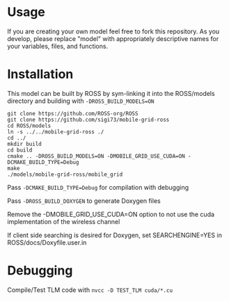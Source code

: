 # Usage

If you are creating your own model feel free to fork this repository.
As you develop, please replace "model" with appropriately descriptive names for your variables, files, and functions.

# Installation

This model can be built by ROSS by sym-linking it into the ROSS/models directory and building with `-DROSS_BUILD_MODELS=ON`

``` shell
git clone https://github.com/ROSS-org/ROSS
git clone https://github.com/sigi73/mobile-grid-ross
cd ROSS/models
ln -s ../../mobile-grid-ross ./
cd ../
mkdir build
cd build
cmake .. -DROSS_BUILD_MODELS=ON -DMOBILE_GRID_USE_CUDA=ON -DCMAKE_BUILD_TYPE=Debug
make
./models/mobile-grid-ross/mobile_grid
```

Pass `-DCMAKE_BUILD_TYPE=Debug` for compilation with debugging

Pass `-DROSS_BUILD_DOXYGEN` to generate Doxygen files

Remove the -DMOBILE_GRID_USE_CUDA=ON option to not use the cuda implementation of the wireless channel


If client side searching is desired for Doxygen, set SEARCHENGINE=YES in ROSS/docs/Doxyfile.user.in

# Debugging

Compile/Test TLM code with `nvcc -D TEST_TLM cuda/*.cu`
